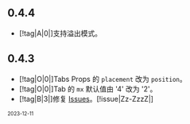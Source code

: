 ## 0.4.4

- [!tag|A|0|]支持溢出模式。

## 0.4.3

- [!tag|O|0|]Tabs Props 的 `placement` 改为 `position`。
- [!tag|O|0|]Tab 的 `mx` 默认值由 '4' 改为 '2'。
- [!tag|B|3|]修复 [Issues](https://github.com/any-tdf/stdf/issues/17)。[!issue|Zz-ZzzZ|]

<font size=1>2023-12-11</font>
